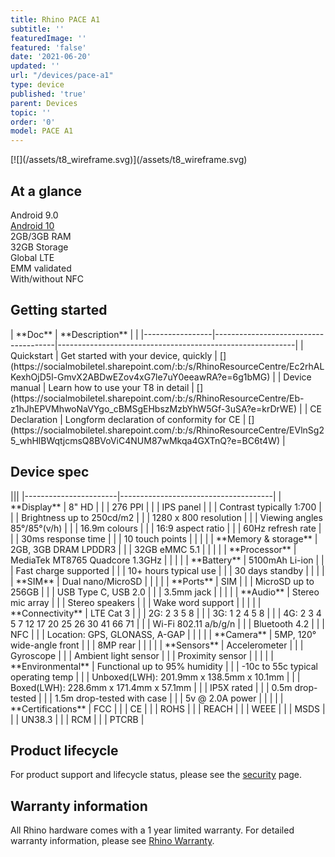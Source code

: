 ```yaml
---
title: Rhino PACE A1
subtitle: ''
featuredImage: ''
featured: 'false'
date: '2021-06-20'
updated: ''
url: "/devices/pace-a1"
type: device
published: 'true'
parent: Devices
topic: ''
order: '0'
model: PACE A1
---
```


<div class="device-wireframe-wrapper">
<div class="device-wireframe" markdown="1">
[![](/assets/t8_wireframe.svg)](/assets/t8_wireframe.svg)
</div>
</div>

<div class="device-intro">
  <h2>At a glance</h2>
  <div id="glance_grid">
    <div class="glance-item">
      <div class="glance-icon">
        <i class="fas fa-rocket-launch"></i>
      </div>
      <div class="glance-text">
        Android 9.0
      </div>
    </div>
    <div class="glance-item">
      <div class="glance-icon">
        <i class="fas fa-arrow-alt-up"></i>
      </div>
      <div class="glance-text">
        <a href="/security/releases/t8/t8-001_20210605">Android 10</a>
      </div>
    </div>
    <div class="glance-item">
      <div class="glance-icon">
        <i class="fas fa-memory"></i>
      </div>
      <div class="glance-text">
        2GB/3GB RAM
      </div>
    </div>
    <div class="glance-item">
      <div class="glance-icon">
        <i class="fas fa-hdd"></i>
      </div>
      <div class="glance-text">
        32GB Storage
      </div>
    </div>
    <div class="glance-item">
      <div class="glance-icon">
        <i class="fas fa-signal"></i>
      </div>
      <div class="glance-text">
        Global LTE
      </div>
    </div>
    <div class="glance-item">
      <div class="glance-icon">
        <i class="fas fa-badge-check"></i>
      </div>
      <div class="glance-text">
        EMM validated
      </div>
    </div>
    <div class="glance-item">
      <div class="glance-icon">
        <i class="fas fa-brackets"></i>
      </div>
      <div class="glance-text">
        With/without NFC
      </div>
    </div>
  </div>
</div>

## Getting started

<div id="support_table" markdown="1">
| **Doc**         | **Description**                      | <i class="fa fa-cloud"></i>                               |
|-----------------|--------------------------------------|-----------------------------------------------------------|
| Quickstart      | Get started with your device, quickly | [<i class="fas fa-download"></i>](https://socialmobiletel.sharepoint.com/:b:/s/RhinoResourceCentre/Ec2rhALKexhOjD5l-GmvX2ABDwEZov4xG7le7uY0eeawRA?e=6g1bMG) |
| Device manual   | Learn how to use your T8 in detail   | [<i class="fas fa-download"></i>](https://socialmobiletel.sharepoint.com/:b:/s/RhinoResourceCentre/Eb-z1hJhEPVMhwoNaVYgo_cBMSgEHbszMzbYhW5Gf-3uSA?e=krDrWE) |
| CE Declaration  | Longform declaration of conformity for CE | [<i class="fas fa-download"></i>](https://socialmobiletel.sharepoint.com/:b:/s/RhinoResourceCentre/EVlnSg25_whHlBWqtjcmsQ8BVoViC4NUM87wMkqa4GXTnQ?e=BC6t4W) |
</div>

## Device spec

<div id="support_table" class="table-headless table-spec" markdown="1">
|||
|-----------------------|--------------------------------------|
| **Display**           | 8" HD                                |
|                       | 276 PPI                              |
|                       | IPS panel                            |
|                       | Contrast typically 1:700             |
|                       | Brightness up to 250cd/m2            |
|                       | 1280 x 800 resolution                |
|                       | Viewing angles 85°/85°(v/h)          |
|                       | 16.9m colours                        |
|                       | 16:9 aspect ratio                    |
|                       | 60Hz refresh rate                    |
|                       | 30ms response time                   |
|                       | 10 touch points                      |
|                       |                                      |
| **Memory & storage**  | 2GB, 3GB DRAM LPDDR3                 |
|                       | 32GB eMMC 5.1                        |
|                       |                                      |
| **Processor**         | MediaTek MT8765 Quadcore 1.3GHz      |
|                       |                                      |
| **Battery**           | 5100mAh Li-ion                       |
|                       | Fast charge supported                |
|                       | 10+ hours typical use                |
|                       | 30 days standby                      |
|                       |                                      |
| **SIM**               | Dual nano/MicroSD                    |
|                       |                                      |
| **Ports**             | SIM                                  |
|                       | MicroSD up to 256GB                  |
|                       | USB Type C, USB 2.0                  |
|                       | 3.5mm jack                           |
|                       |                                      |
| **Audio**             | Stereo mic array                     |
|                       | Stereo speakers                      |
|                       | Wake word support                    |
|                       |                                      |
| **Connectivity**      | LTE Cat 3                            |
|                       | 2G: 2 3 5 8                          |
|                       | 3G: 1 2 4 5 8                        |
|                       | 4G: 2 3 4 5 7 12 17 20 25 26 30 41 66 71 |
|                       | Wi-Fi 802.11 a/b/g/n                 |
|                       | Bluetooth 4.2                        |
|                       | NFC                                  |
|                       | Location: GPS, GLONASS, A-GAP        |
|                       |                                      |
| **Camera**            | 5MP, 120° wide-angle front           |
|                       | 8MP rear                             |
|                       |                                      |
| **Sensors**           | Accelerometer                        |
|                       | Gyroscope                            |
|                       | Ambient light sensor                 |
|                       | Proximity sensor                     |
|                       |                                      |
| **Environmental**     | Functional up to 95% humidity        |
|                       | -10c to 55c typical operating temp   |
|                       | Unboxed(LWH): 201.9mm x 138.5mm x 10.1mm   |
|                       | Boxed(LWH): 228.6mm x 171.4mm x 57.1mm    |
|                       | IP5X rated                           |
|                       | 0.5m drop-tested                     |
|                       | 1.5m drop-tested with case           |
|                       | 5v @ 2.0A power                      |
|                       |                                      |
| **Certifications**    | FCC                                  |
|                       | CE                                   |
|                       | ROHS                                 |
|                       | REACH                                |
|                       | WEEE                                 |
|                       | MSDS                                 |
|                       | UN38.3                               |
|                       | RCM                                  |
|                       | PTCRB                                |
</div>

## Product lifecycle

For product support and lifecycle status, please see the [security](/security) page.

## Warranty information

All Rhino hardware comes with a 1 year limited warranty. For detailed warranty information, please see [Rhino Warranty](/support/warranty).
